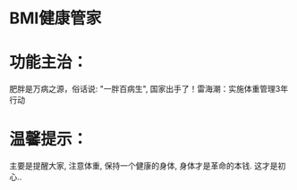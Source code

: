 # BMI健康管家
# 功能主治：
肥胖是万病之源，俗话说: "一胖百病生",    国家出手了！雷海潮：实施体重管理3年行动

# 温馨提示：
主要是提醒大家, 注意体重, 保持一个健康的身体, 身体才是革命的本钱.  这才是初心..
